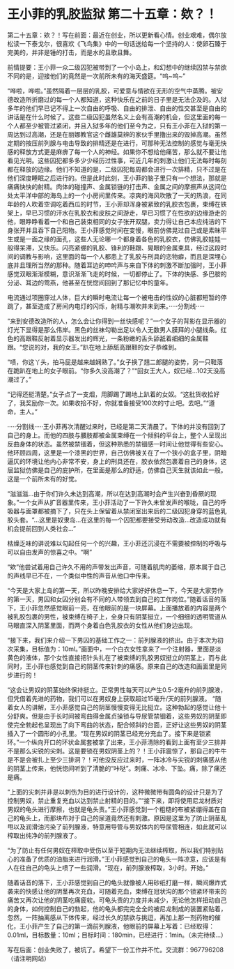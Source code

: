 # 王小菲的乳胶监狱 第二十五章：欸？！

第二十五章：欸？！写在前面：最近在创业，所以更新看心情。创业艰难，偶尔放松读一下泰戈尔，很喜欢《飞鸟集》中的一句话送给每一个坚持的人：使卵石臻于完美的，并非是锤的打击，而是水的且歌且舞。

前情提要：王小菲一众二级囚犯被带到了一个小岛上，和幻想中的继续囚禁与禁欲不同的是，迎接他们的竟然是一次前所未有的海天盛筵。“呜~呜~”

“哗啦，哗啦。”虽然隔着一层层的乳胶，可爱意与情欲在无形的空气中蒸腾。被安德改造所折磨过的每一个人都知道，这种快乐在之前的日子里是无法企及的。入狱多年的他们早已记不得上一次自由的呼吸、自由的排泄、自由的性交甚至是自由的讲话是在什么时候了。这些二级囚犯虽然名义上会有高潮的机会，但这里面的每一个人都至少被管过紧闭，并且入狱多年的他们至今为之，只有王小菲在入狱的第一周达到过高潮，还是在丽娜教官这个雌雄莫辨的家伙手里撸出来的毁掉高潮。虽然定期的按压前列腺与电击导致的排精还是在进行，可那种无法控制的感觉与毫无快感的释放方式更是麻痹了每一个人的神经。如果你不想给他痛苦，那么就不要让他看见光明。这些囚犯都多多少少经历过性事，可近几年的刺激让他们无法每时每刻都在释放的边缘。他们不知道的是，二级囚犯每周都会进行一次排精，只不过是在他们深度睡眠之后进行的。但是此时此刻，王小菲的脑子里只有一个想法，那就是痛痛快快的射精。肉体的碰撞声、金属锁链的打击声、金属之间的摩擦声从这间位处太平洋中部的海岛上的一个小房间里传来。凉爽的海风吹散了一天的热浪，在同年龄的人吹着空调吃着西瓜的时节，王小菲却浑身被紧致的乳胶衣包裹，束缚在铁架上，早已习惯的汗水在乳胶衣和皮肤之间游走，早已习惯了在性欲的边缘游走的他，眼睁睁看着一个和自己装束相同的女子张开双腿，卖力得让自己本应纯洁的下身张开并且吞下自己阳物。王小菲感觉时间在变慢，眼前仿佛晃过自己或是素昧平生或是一面之缘的面孔，这些人无论哪一个都身着各色的乳胶衣，仿佛乳胶娃娃一般得呆滞，又快乐。闪亮紧绷的乳胶、锋利的鞋跟、晃眼的金属束具，经过这段时间的调教与影响，这里面的每一个人都患上了乳胶与刑具的恋物癖，而且是深埋心底并且理所当然的那种。随着耳边的呻吟声与来自下体的刺激不断加强时，王小菲感觉双眼渐渐模糊，意识渐渐飞走的时候，一切都停止了。下体的快感、多巴胺的分泌、耳边的莺燕，他甚至在恍惚间回到了那记忆中的童年。

电流通过项圈穿过人体，巨大的瞬时电流让每一个被电击的性奴的心脏都短暂的停跳了，甚至造成了房间内电灯的闪烁，射精与潮吹并未到来。·····分割线·····

“来到安德改造所的人，怎么会让你得到一丝快感呢？”一个女子的背影在显示器的灯光下显得是那么伟岸。黑色的丝袜勾勒出足以令人无数男人膜拜的小腿线条。红色的高跟鞋反射着显示器发出的辉光，一条粉嫩的舌头舔舐着细细的金属鞋跟。“您说的对，我的女王。”趴在地上舔舐高跟鞋的女子恭维到。

“啧，你这丫头，拍马屁是越来越娴熟了。”女子换了翘二郎腿的姿势，另一只鞋落在跪趴在地上的女子眼前。“你多久没高潮了？”“回女王大人，奴已经…102天没高潮过了。”

“记得还挺清楚。”女子点了一支烟，用脚踢了踢地上趴着的女奴。“这批货收拾好了，我奖励你一次。如果收拾不好，你就准备接受100次的寸止吧。去吧。”“遵命，主人。”

·····分割线·····王小菲再次清醒过来时，已经是第二天清晨了。下体的并没有回到了自己的身上。而他的四肢与腰肢都被金属束缚在一个倾斜的平台上，整个人呈现出反曲身体的状态。虽然被禁锢着，但这种熟悉的禁锢感一时间让他觉得有些安心。他环顾四周，这里是一个漆黑的世界，自己仿佛被关在了一个狭小的盒子里，阴暗逼仄的环境让他内心非常不安，身上的刑具还在，胶衣依然包裹着自己的身体，这层监狱仿佛是自己的庇护所，在里面是那么的舒适，仿佛自己天生就该如此一般。这是一个前所未有的好觉。

“滋滋滋…由于你们许久未达到高潮，所以在达到高潮时会产生兴奋到昏厥的现象。”一个女声从扩音器里传来，王小菲活动了一下许久未曾发声的喉咙，自己的呼吸器与面罩都被摘下了，只在头上保留着从禁闭室出来后的二级囚犯身穿的蓝色乳胶头套。“…这里是奴隶岛…在这里的每一个囚犯都要接受劳动改造…改造成功就有机会提前回到人类社会…”

枯燥乏味的讲说难以勾起任何一个的兴趣，王小菲还沉浸在不需要被控制的呼吸与可以自由发声的惊喜之中。“啊”

“欸”他尝试着用自己许久不用的声带发出声音，可随着肌肉的萎缩，原本属于自己的声线早已不在，一个类似中性的声音从他口中传来。

“今天是大家上岛的第一天，所以昨晚安排给大家好好休息一下，今天是大家劳作的第一天，男囚和女囚分别会有不同的人带领去到自己的工作岗位。”随着话音的落下，王小菲忽然感觉眼前一亮，在他眼前的是一块屏幕。上面播放着的内容是两个被乳胶包裹的男性，被束缚在椅子上，全身只有阴茎挺立，一个细细的透明管道从马眼直深入阴茎里面，而两个身着白色乳胶衣的女性从他们身边出现。

“接下来，我们来介绍一下男囚的基础工作之一：前列腺液的挤出。由于本次为初次采集，目标值为：10ml。”画面中，一个白衣女性拿来了一个注射器，里面是淡黄色的液体，那个女性直接把针头扎在了被束缚的乳胶男奴挺立的阴茎上，而与此同时，王小菲也感觉到自己的阴茎传来针刺的痛感。原来自己的改造和画面里是同步进行的！

“这会让男奴的阴茎始终保持挺立。正常男性每天可以产生0.5-2毫升的前列腺液，但凭借着先进的药物，我们可以在男奴身上获取超过15毫升/天的前列腺液。 “随着女人的讲解，王小菲感觉自己的阴茎慢慢变得无比挺立。这种勃起的感觉让他十分舒爽。但是由于长时间被弯曲得金属贞操锁与导尿管禁锢着，这些男奴的阴茎即使完全勃起也呈现出了向下弯曲的状态，配合倾斜的台面，正好让这些男奴的阴茎插入了一个圆形的小孔里。“现在男奴的阴茎已经充分充血了。接下来是锁紧环。”一个纵向开口的环状金属套被拿了出来，王小菲清除的看到上面有至少三排并不是那么尖锐的尖刺。这是要锁在男奴阴茎上的？！王小菲震惊了，那自己的牛牛是不是会被扎上至少三排洞？！可他没反应过来时，一阵冰冷与尖锐的刺痛感从他的阴茎上传来，他恍惚间听到了清脆的“咔哒”。刺痛、冰冷、下坠。痛，除了痛还是痛。

“上面的尖刺并非是以刺伤为目的进行设计的，这种微微带有圆角的设计只是为了控制男奴，禁止重复充血以达到禁止射精的目的。”“接下来，即将使用尼龙材质对男奴的龟头进行摩擦，也就是龟头责。”王小菲感觉到一个粗糙的布被紧绷得盖在自己的龟头上，而那块布对于自己的尿道竟然还有刺激。原因是这里为了防止阴茎乱甩以及润滑油污染了前列腺液，特意用导管与男奴体内的导尿管相连，如此就可以榨取出纯净的前列腺液了。

“为了防止有任何男奴在榨取中受伤以至于短期内无法继续榨取，所以我们特别贴心的准备了优质的油脂来进行润滑。”王小菲感觉到自己的龟头一阵凉意，应该是有人在往自己的龟头上喷了一些润滑。“现在，前列腺液榨取，3小时。开始。”

随着话音的落下，王小菲感觉到自己的龟头就像被人用砂纸打磨一样，瞬间爆炸式袭来的快感让他的阴茎再次充血，可随着充血，束缚在冠状沟的那个锁紧环带来的痛苦又再次让他的阴茎吃痛疲软。可龟头责的力度并未减少，无论他怎样扭动自己的身体，如何控制自己的勃起，他的龟头都完完全全的被尼龙制成的装置紧贴着，忽然，一阵抽离感从下体传来，经过长久的禁欲与挑逗，再加上那一剂药物的催化，王小菲产生了自己的第一滴前列腺液，他眼前的屏幕上写着：已经取得：0.01ml，目标数量：10ml；目标时间：180min，已经进行：1min。（未完待续…）

写在后面：创业失败了，被坑了。希望下一份工作并不忙。交流群：967796208 （请注明网站）

